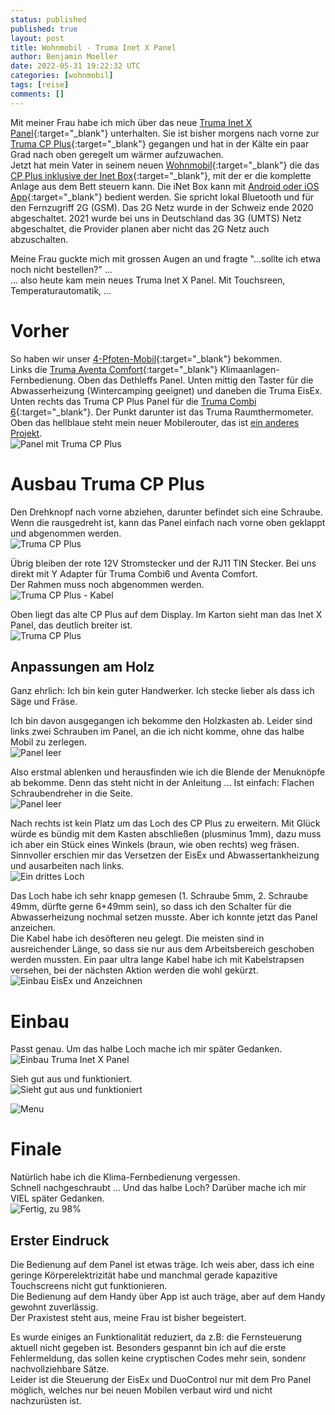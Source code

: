 ```yaml
---
status: published
published: true
layout: post
title: Wohnmobil - Truma Inet X Panel
author: Benjamin Moeller
date: 2022-05-31 19:22:32 UTC
categories: [wohnmobil]
tags: [reise]
comments: []
---
```


Mit meiner Frau habe ich mich über das neue [Truma Inet X Panel](https://www.truma.com/de/de/produkte/inet-x-system/truma-inet-x-panel){:target="\_blank"} unterhalten. Sie ist bisher morgens nach vorne zur [Truma CP Plus](https://www.truma.com/de/de/produkte/truma-inet-system/truma-bedienteil-cp-plus){:target="\_blank"} gegangen und hat in der Kälte ein paar Grad nach oben geregelt um wärmer aufzuwachen.  
Jetzt hat mein Vater in seinem neuen [Wohnmobil](https://weinsberg.com/wohnmobile/edition-pepper){:target="\_blank"} die das [CP Plus inklusive der Inet Box](https://www.truma.com/de/de/produkte/truma-inet-system/truma-inet-set){:target="\_blank"}, mit der er die komplette Anlage aus dem Bett steuern kann. Die iNet Box kann mit [Android oder iOS App](https://www.truma.com/de/de/produkte/truma-inet-system/truma-app){:target="\_blank"} bedient werden. Sie spricht lokal Bluetooth und für den Fernzugriff 2G (GSM). Das 2G Netz wurde in der Schweiz ende 2020 abgeschaltet. 2021 wurde bei uns in Deutschland das 3G (UMTS) Netz abgeschaltet, die Provider planen aber nicht das 2G Netz auch abzuschalten.  

Meine Frau guckte mich mit grossen Augen an und fragte "...sollte ich etwa noch nicht bestellen?" ...  
... also heute kam mein neues Truma Inet X Panel. Mit Touchsreen, Temperaturautomatik, ...  

# Vorher

So haben wir unser [4-Pfoten-Mobil](https://4pfoten-mobile.de){:target="\_blank"} bekommen.  
Links die [Truma Aventa Comfort](https://www.truma.com/de/de/produkte/truma-klimaanlagen/truma-aventa-comfort){:target="\_blank"} Klimaanlagen-Fernbedienung. Oben das Dethleffs Panel. Unten mittig den Taster für die Abwasserheizung (Wintercamping geeignet) und daneben die Truma EisEx. Unten rechts das Truma CP Plus Panel für die [Truma Combi 6](https://www.truma.com/de/de/produkte/truma-heizungen/combi-6){:target="\_blank"}. Der Punkt darunter ist das Truma Raumthermometer.  
Oben das hellblaue steht mein neuer Mobilerouter, das ist [ein anderes Projekt](/wohnmobil/2022/05/15/wohnmobilnetzwerk-glinet_beryl.html).  
![Panel mit Truma CP Plus](/media/truma_inet_x/truma_x_panel-01_before.jpg)

# Ausbau Truma CP Plus

Den Drehknopf nach vorne abziehen, darunter befindet sich eine Schraube. Wenn die rausgedreht ist, kann das Panel einfach nach vorne oben geklappt und abgenommen werden.  
![Truma CP Plus](/media/truma_inet_x/truma_x_panel-02_ausbau.jpg)

Übrig bleiben der rote 12V Stromstecker und der RJ11 TIN Stecker. Bei uns direkt mit Y Adapter für Truma Combi6 und Aventa Comfort.  
Der Rahmen muss noch abgenommen werden.  
![Truma CP Plus - Kabel](/media/truma_inet_x/truma_x_panel-04_ausbau.jpg)

Oben liegt das alte CP Plus auf dem Display. Im Karton sieht man das Inet X Panel, das deutlich breiter ist.  
![Truma CP Plus](/media/truma_inet_x/truma_x_panel-06_alt_vs_neu.jpg)

## Anpassungen am Holz

Ganz ehrlich: Ich bin kein guter Handwerker. Ich stecke lieber als dass ich Säge und Fräse.  

Ich bin davon ausgegangen ich bekomme den Holzkasten ab. Leider sind links zwei Schrauben im Panel, an die ich nicht komme, ohne das halbe Mobil zu zerlegen.  
![Panel leer](/media/truma_inet_x/truma_x_panel-07_panel_leer.jpg)

Also erstmal ablenken und herausfinden wie ich die Blende der Menuknöpfe ab bekomme. Denn das steht nicht in der Anleitung ... Ist einfach: Flachen Schraubendreher in die Seite.  
![Panel leer](/media/truma_inet_x/truma_x_panel-08_front.jpg)

Nach rechts ist kein Platz um das Loch des CP Plus zu erweitern. Mit Glück würde es bündig mit dem Kasten abschließen (plusminus 1mm), dazu muss ich aber ein Stück eines Winkels (braun, wie oben rechts) weg fräsen.  
Sinnvoller erschien mir das Versetzen der EisEx und Abwassertankheizung und ausarbeiten nach links.  
![Ein drittes Loch](/media/truma_inet_x/truma_x_panel-08_panel_3loch.jpg)

Das Loch habe ich sehr knapp gemesen (1. Schraube 5mm, 2. Schraube 49mm, dürfte gerne 6+49mm sein), so dass ich den Schalter für die Abwasserheizung nochmal setzen musste. Aber ich konnte jetzt das Panel anzeichen.  
Die Kabel habe ich desöfteren neu gelegt. Die meisten sind in ausreichender Länge, so dass sie nur aus dem Arbeitsbereich geschoben werden mussten. Ein paar ultra lange Kabel habe ich mit Kabelstrapsen versehen, bei der nächsten Aktion werden die wohl gekürzt.  
![Einbau EisEx und Anzeichnen](/media/truma_inet_x/truma_x_panel-09_einbau_eisex.jpg)

# Einbau

Passt genau. Um das halbe Loch mache ich mir später Gedanken.  
![Einbau Truma Inet X Panel](/media/truma_inet_x/truma_x_panel-10_einbau_panel.jpg)

Sieh gut aus und funktioniert.  
![Sieht gut aus und funktioniert](/media/truma_inet_x/truma_x_panel-10_eingebaut.jpg)

![Menu](/media/truma_inet_x/truma_x_panel-11_panel_menu.jpg)

# Finale

Natürlich habe ich die Klima-Fernbedienung vergessen.  
Schnell nachgeschraubt ... Und das halbe Loch? Darüber mache ich mir VIEL später Gedanken.  
![Fertig, zu 98%](/media/truma_inet_x/truma_x_panel-19_final.jpg)

## Erster Eindruck

Die Bedienung auf dem Panel ist etwas träge. Ich weis aber, dass ich eine geringe Körperelektrizität habe und manchmal gerade kapazitive Touchscreens nicht gut funktionieren.  
Die Bedienung auf dem Handy über App ist auch träge, aber auf dem Handy gewohnt zuverlässig.  
Der Praxistest steht aus, meine Frau ist bisher begeistert.  

Es wurde einiges an Funktionalität reduziert, da z.B: die Fernsteuerung aktuell nicht gegeben ist. Besonders gespannt bin ich auf die erste Fehlermeldung, das sollen keine cryptischen Codes mehr sein, sondenr nachvollziehbare Sätze.  
Leider ist die Steuerung der EisEx und DuoControl nur mit dem Pro Panel möglich, welches nur bei neuen Mobilen verbaut wird und nicht nachzurüsten ist.

